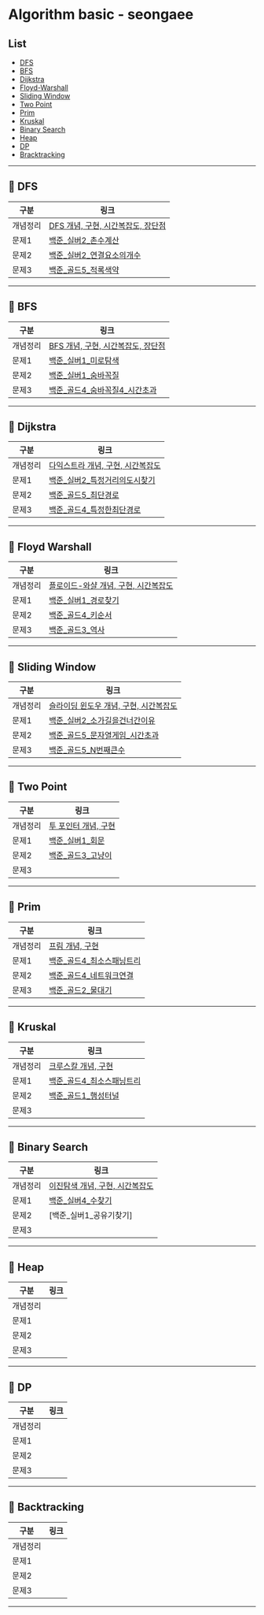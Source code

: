# Algorithm basic - seongaee

## List

- [DFS](#pushpin-dfs)
- [BFS](#pushpin-bfs)
- [Dijkstra](#pushpin-dijkstra)
- [Floyd-Warshall](#pushpin-floyd-warshall)
- [Sliding Window](#pushpin-sliding-window)
- [Two Point](#pushpin-tow-point)
- [Prim](#pushpin-prim)
- [Kruskal](#pushpin-kruskal)
- [Binary Search](#pushpin-binary-search)
- [Heap](#pushpin-heap)
- [DP](#pushpin-dp)
- [Bracktracking](#pushpin-backtracking)

---

## :pushpin: DFS

| 구분     | 링크 |
| -------- | ---- |
| 개념정리 | [DFS 개념, 구현, 시간복잡도, 장단점](https://github.com/SSAFY-5th-GwanJu-4C-Algorithms/Algorithm_basic/blob/main/seongaeee/DFS/DFS%20%EC%A0%95%EB%A6%AC.md)     |
| 문제1    | [백준_실버2_촌수계산](https://github.com/SSAFY-5th-GwanJu-4C-Algorithms/Algorithm_basic/blob/main/seongaeee/DFS/%EB%B0%B1%EC%A4%80_%EC%8B%A4%EB%B2%842_%EC%B4%8C%EC%88%98%EA%B3%84%EC%82%B0.md)     |
| 문제2    | [백준_실버2_연결요소의개수](https://github.com/SSAFY-5th-GwanJu-4C-Algorithms/Algorithm_basic/blob/main/seongaeee/DFS/%EB%B0%B1%EC%A4%80_%EC%8B%A4%EB%B2%842_%EC%97%B0%EA%B2%B0%EC%9A%94%EC%86%8C%EC%9D%98%EA%B0%9C%EC%88%98.md)     |
| 문제3    | [백준_골드5_적록색약](https://github.com/SSAFY-5th-GwanJu-4C-Algorithms/Algorithm_basic/blob/main/seongaeee/DFS/%EB%B0%B1%EC%A4%80_%EA%B3%A8%EB%93%9C5_%EC%A0%81%EB%A1%9D%EC%83%89%EC%95%BD.md)     |

---

## :pushpin: BFS

| 구분     | 링크 |
| -------- | ---- |
| 개념정리 | [BFS 개념, 구현, 시간복잡도, 장단점](https://github.com/SSAFY-5th-GwanJu-4C-Algorithms/Algorithm_basic/blob/main/seongaeee/BFS/BFS%20%EC%A0%95%EB%A6%AC.md)     |
| 문제1    | [백준_실버1_미로탐색](https://github.com/SSAFY-5th-GwanJu-4C-Algorithms/Algorithm_basic/blob/main/seongaeee/BFS/%EB%B0%B1%EC%A4%80_%EC%8B%A4%EB%B2%841_%EB%AF%B8%EB%A1%9C%ED%83%90%EC%83%89.md)     |
| 문제2    | [백준_실버1_숨바꼭질](https://github.com/SSAFY-5th-GwanJu-4C-Algorithms/Algorithm_basic/blob/main/seongaeee/BFS/%EB%B0%B1%EC%A4%80_%EC%8B%A4%EB%B2%841_%EC%88%A8%EB%B0%94%EA%BC%AD%EC%A7%88.md)     |
| 문제3    | [백준_골드4_숨바꼭질4_시간초과](https://github.com/SSAFY-5th-GwanJu-4C-Algorithms/Algorithm_basic/blob/main/seongaeee/BFS/%EB%B0%B1%EC%A4%80_%EA%B3%A8%EB%93%9C4_%EC%88%A8%EB%B0%94%EA%BC%AD%EC%A7%884_%EC%8B%9C%EA%B0%84%EC%B4%88%EA%B3%BC.md)     |

---

## :pushpin: Dijkstra

| 구분     | 링크 |
| -------- | ---- |
| 개념정리 | [다익스트라 개념, 구현, 시간복잡도](https://github.com/SSAFY-5th-GwanJu-4C-Algorithms/Algorithm_basic/blob/main/seongaeee/Dijkstra/Dijkstra%20%EC%A0%95%EB%A6%AC.md)    |
| 문제1    | [백준_실버2_특정거리의도시찾기](https://github.com/SSAFY-5th-GwanJu-4C-Algorithms/Algorithm_basic/blob/main/seongaeee/Dijkstra/%EB%B0%B1%EC%A4%80_%EC%8B%A4%EB%B2%842_%ED%8A%B9%EC%A0%95%EA%B1%B0%EB%A6%AC%EC%9D%98%EB%8F%84%EC%8B%9C%EC%B0%BE%EA%B8%B0.md)     |
| 문제2    | [백준_골드5_최단경로](https://github.com/SSAFY-5th-GwanJu-4C-Algorithms/Algorithm_basic/blob/main/seongaeee/Dijkstra/%EB%B0%B1%EC%A4%80_%EA%B3%A8%EB%93%9C5_%EC%B5%9C%EB%8B%A8%EA%B2%BD%EB%A1%9C.md)    |
| 문제3    | [백준_골드4_특정한최단경로](https://github.com/SSAFY-5th-GwanJu-4C-Algorithms/Algorithm_basic/blob/main/seongaeee/Dijkstra/%EB%B0%B1%EC%A4%80_%EA%B3%A8%EB%93%9C4_%ED%8A%B9%EC%A0%95%ED%95%9C%EC%B5%9C%EB%8B%A8%EA%B2%BD%EB%A1%9C.md)    |

---

## :pushpin: Floyd Warshall

| 구분     | 링크 |
| -------- | ---- |
| 개념정리 | [플로이드-와샬 개념, 구현, 시간복잡도](https://github.com/SSAFY-5th-GwanJu-4C-Algorithms/Algorithm_basic/blob/main/seongaeee/Floyd-Warshall/Floyd-Warshall%20%EC%A0%95%EB%A6%AC.md)     |
| 문제1    | [백준_실버1_경로찾기](https://github.com/SSAFY-5th-GwanJu-4C-Algorithms/Algorithm_basic/blob/main/seongaeee/Floyd-Warshall/%EB%B0%B1%EC%A4%80_%EC%8B%A4%EB%B2%841_%EA%B2%BD%EB%A1%9C%EC%B0%BE%EA%B8%B0.md)     |
| 문제2    | [백준_골드4_키순서](https://github.com/SSAFY-5th-GwanJu-4C-Algorithms/Algorithm_basic/blob/main/seongaeee/Floyd-Warshall/%EB%B0%B1%EC%A4%80_%EA%B3%A8%EB%93%9C4_%ED%82%A4%EC%88%9C%EC%84%9C.md)     |
| 문제3    | [백준_골드3_역사](https://github.com/SSAFY-5th-GwanJu-4C-Algorithms/Algorithm_basic/blob/main/seongaeee/Floyd-Warshall/%EB%B0%B1%EC%A4%80_%EA%B3%A8%EB%93%9C3_%EC%97%AD%EC%82%AC.md)     |

---

## :pushpin: Sliding Window

| 구분     | 링크 |
| -------- | ---- |
| 개념정리 | [슬라이딩 윈도우 개념, 구현, 시간복잡도](https://github.com/SSAFY-5th-GwanJu-4C-Algorithms/Algorithm_basic/blob/main/seongaeee/Sliding%20Window/Sliding%20Window%20%EC%A0%95%EB%A6%AC.md)     |
| 문제1    | [백준_실버2_소가길을건너간이유](https://github.com/SSAFY-5th-GwanJu-4C-Algorithms/Algorithm_basic/blob/main/seongaeee/Sliding%20Window/%EB%B0%B1%EC%A4%80_%EC%8B%A4%EB%B2%842_%EC%86%8C%EA%B0%80%EA%B8%B8%EC%9D%84%EA%B1%B4%EB%84%88%EA%B0%84%EC%9D%B4%EC%9C%A0.md)     |
| 문제2    | [백준_골드5_문자열게임_시간초과](https://github.com/SSAFY-5th-GwanJu-4C-Algorithms/Algorithm_basic/blob/main/seongaeee/Sliding%20Window/%EB%B0%B1%EC%A4%80_%EA%B3%A8%EB%93%9C5_%EB%AC%B8%EC%9E%90%EC%97%B4%EA%B2%8C%EC%9E%84_%EC%8B%9C%EA%B0%84%EC%B4%88%EA%B3%BC.md)     |
| 문제3    | [백준_골드5_N번째큰수](https://github.com/SSAFY-5th-GwanJu-4C-Algorithms/Algorithm_basic/blob/main/seongaeee/Sliding%20Window/%EB%B0%B1%EC%A4%80_%EA%B3%A8%EB%93%9C5_N%EB%B2%88%EC%A7%B8%ED%81%B0%EC%88%98.md)     |

---

## :pushpin: Two Point

| 구분     | 링크 |
| -------- | ---- |
| 개념정리 | [투 포인터 개념, 구현](https://github.com/SSAFY-5th-GwanJu-4C-Algorithms/Algorithm_basic/blob/main/seongaeee/Two%20Pointer/Two%20Pointer%20%EC%A0%95%EB%A6%AC.md)     |
| 문제1    | [백준_실버1_회문](https://github.com/SSAFY-5th-GwanJu-4C-Algorithms/Algorithm_basic/blob/main/seongaeee/Two%20Pointer/%EB%B0%B1%EC%A4%80_%EC%8B%A4%EB%B2%841_%ED%9A%8C%EB%AC%B8_%ED%8B%80%EB%A0%B8.md)     |
| 문제2    | [백준_골드3_고냥이](https://github.com/SSAFY-5th-GwanJu-4C-Algorithms/Algorithm_basic/blob/main/seongaeee/Two%20Pointer/%EB%B0%B1%EC%A4%80_%EA%B3%A8%EB%93%9C3_%EA%B3%A0%EB%83%A5%EC%9D%B4_%EC%8B%9C%EA%B0%84%EC%B4%88%EA%B3%BC.md)     |
| 문제3    |      |

---

## :pushpin: Prim

| 구분     | 링크 |
| -------- | ---- |
| 개념정리 | [프림 개념, 구현](https://github.com/SSAFY-5th-GwanJu-4C-Algorithms/Algorithm_basic/blob/main/seongaeee/Prim/Prim%20%EC%A0%95%EB%A6%AC.md)     |
| 문제1    | [백준_골드4_최소스패닝트리](https://github.com/SSAFY-5th-GwanJu-4C-Algorithms/Algorithm_basic/blob/main/seongaeee/Prim/%EB%B0%B1%EC%A4%80_%EA%B3%A8%EB%93%9C4_%EC%B5%9C%EC%86%8C%EC%8A%A4%ED%8C%A8%EB%8B%9D%ED%8A%B8%EB%A6%AC_%EB%A9%94%EB%AA%A8%EB%A6%AC%EC%B4%88%EA%B3%BC.md)     |
| 문제2    | [백준_골드4_네트워크연결](https://github.com/SSAFY-5th-GwanJu-4C-Algorithms/Algorithm_basic/blob/main/seongaeee/Prim/%EB%B0%B1%EC%A4%80_%EA%B3%A8%EB%93%9C4_%EB%84%A4%ED%8A%B8%EC%9B%8C%ED%81%AC%EC%97%B0%EA%B2%B0_%ED%8B%80%EB%A0%B8.md)     |
| 문제3    | [백준_골드2_물대기](https://github.com/SSAFY-5th-GwanJu-4C-Algorithms/Algorithm_basic/blob/main/seongaeee/Prim/%EB%B0%B1%EC%A4%80_%EA%B3%A8%EB%93%9C2_%EB%AC%BC%EB%8C%80%EA%B8%B0.md)     |

---

## :pushpin: Kruskal

| 구분     | 링크 |
| -------- | ---- |
| 개념정리 | [크루스칼 개념, 구현](https://github.com/SSAFY-5th-GwanJu-4C-Algorithms/Algorithm_basic/blob/main/seongaeee/Kruskal/Kruskal%20%EC%A0%95%EB%A6%AC.md)     |
| 문제1    | [백준_골드4_최소스패닝트리](https://github.com/SSAFY-5th-GwanJu-4C-Algorithms/Algorithm_basic/blob/main/seongaeee/Kruskal/%EB%B0%B1%EC%A4%80_%EA%B3%A8%EB%93%9C4_%EC%B5%9C%EC%86%8C%EC%8A%A4%ED%8C%A8%EB%8B%9D%ED%8A%B8%EB%A6%AC.md)     |
| 문제2    | [백준_골드1_행성터널](https://github.com/SSAFY-5th-GwanJu-4C-Algorithms/Algorithm_basic/blob/main/seongaeee/Kruskal/%EB%B0%B1%EC%A4%80_%EA%B3%A8%EB%93%9C1_%ED%96%89%EC%84%B1%ED%84%B0%EB%84%90_%EB%A9%94%EB%AA%A8%EB%A6%AC%EC%B4%88%EA%B3%BC.md)     |
| 문제3    |      |

---

## :pushpin: Binary Search

| 구분     | 링크 |
| -------- | ---- |
| 개념정리 | [이진탐색 개념, 구현, 시간복잡도](https://github.com/SSAFY-5th-GwanJu-4C-Algorithms/Algorithm_basic/blob/main/seongaeee/Binary%20Search/Binary%20Search%20%EC%A0%95%EB%A6%AC.md)     |
| 문제1    | [백준_실버4_수찾기](https://github.com/SSAFY-5th-GwanJu-4C-Algorithms/Algorithm_basic/blob/main/seongaeee/Binary%20Search/%EB%B0%B1%EC%A4%80_%EC%8B%A4%EB%B2%844_%EC%88%98%EC%B0%BE%EA%B8%B0.md)     |
| 문제2    | [백준_실버1_공유기찾기]     |
| 문제3    |      |

---

## :pushpin: Heap

| 구분     | 링크 |
| -------- | ---- |
| 개념정리 |      |
| 문제1    |      |
| 문제2    |      |
| 문제3    |      |

---

## :pushpin: DP

| 구분     | 링크 |
| -------- | ---- |
| 개념정리 |      |
| 문제1    |      |
| 문제2    |      |
| 문제3    |      |

---

## :pushpin: Backtracking

| 구분     | 링크 |
| -------- | ---- |
| 개념정리 |      |
| 문제1    |      |
| 문제2    |      |
| 문제3    |      |

---
